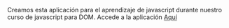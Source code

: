 Creamos esta aplicación para el aprendizaje de javascript durante nuestro curso de javascript para DOM.
Accede a la aplicación <a href="aplicacion-weather-js-dom.netlify.app">Aquí</a> 
